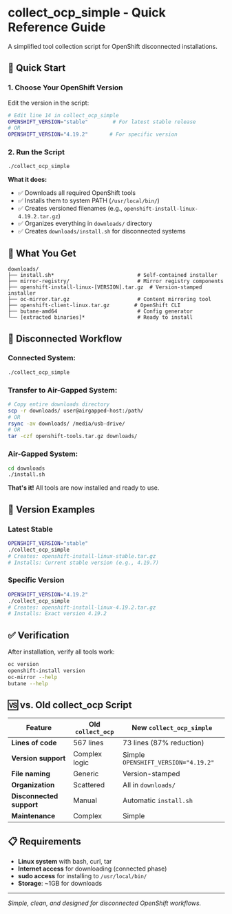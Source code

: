 # collect_ocp_simple - Quick Reference Guide

A simplified tool collection script for OpenShift disconnected installations.

## 🚀 Quick Start

### 1. Choose Your OpenShift Version

Edit the version in the script:
```bash
# Edit line 14 in collect_ocp_simple
OPENSHIFT_VERSION="stable"        # For latest stable release
# OR
OPENSHIFT_VERSION="4.19.2"       # For specific version
```

### 2. Run the Script

```bash
./collect_ocp_simple
```

**What it does:**
- ✅ Downloads all required OpenShift tools
- ✅ Installs them to system PATH (`/usr/local/bin/`)  
- ✅ Creates versioned filenames (e.g., `openshift-install-linux-4.19.2.tar.gz`)
- ✅ Organizes everything in `downloads/` directory
- ✅ Creates `downloads/install.sh` for disconnected systems

## 📁 What You Get

```
downloads/
├── install.sh*                           # Self-contained installer
├── mirror-registry/                      # Mirror registry components
├── openshift-install-linux-[VERSION].tar.gz  # Version-stamped installer
├── oc-mirror.tar.gz                      # Content mirroring tool
├── openshift-client-linux.tar.gz        # OpenShift CLI
├── butane-amd64                          # Config generator
└── [extracted binaries]*                 # Ready to install
```

## 🔄 Disconnected Workflow

### Connected System:
```bash
./collect_ocp_simple
```

### Transfer to Air-Gapped System:
```bash
# Copy entire downloads directory
scp -r downloads/ user@airgapped-host:/path/
# OR
rsync -av downloads/ /media/usb-drive/
# OR  
tar -czf openshift-tools.tar.gz downloads/
```

### Air-Gapped System:
```bash
cd downloads
./install.sh
```

**That's it!** All tools are now installed and ready to use.

## 🎯 Version Examples

### Latest Stable
```bash
OPENSHIFT_VERSION="stable"
./collect_ocp_simple
# Creates: openshift-install-linux-stable.tar.gz
# Installs: Current stable version (e.g., 4.19.7)
```

### Specific Version
```bash
OPENSHIFT_VERSION="4.19.2"
./collect_ocp_simple  
# Creates: openshift-install-linux-4.19.2.tar.gz
# Installs: Exact version 4.19.2
```

## ✅ Verification

After installation, verify all tools work:
```bash
oc version
openshift-install version
oc-mirror --help
butane --help
```

## 🆚 vs. Old collect_ocp Script

| Feature | Old `collect_ocp` | New `collect_ocp_simple` |
|---------|------------------|-------------------------|
| **Lines of code** | 567 lines | 73 lines (87% reduction) |
| **Version support** | Complex logic | Simple `OPENSHIFT_VERSION="4.19.2"` |
| **File naming** | Generic | Version-stamped |
| **Organization** | Scattered | All in `downloads/` |
| **Disconnected support** | Manual | Automatic `install.sh` |
| **Maintenance** | Complex | Simple |

## 📋 Requirements

- **Linux system** with bash, curl, tar
- **Internet access** for downloading (connected phase)
- **sudo access** for installing to `/usr/local/bin/`
- **Storage**: ~1GB for downloads

---

*Simple, clean, and designed for disconnected OpenShift workflows.*
